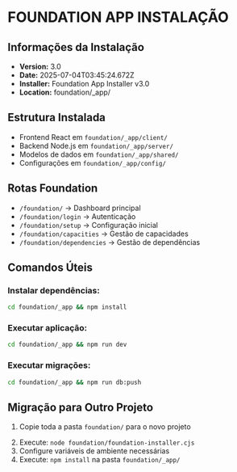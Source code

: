 # FOUNDATION APP INSTALAÇÃO

## Informações da Instalação

- **Version:** 3.0
- **Date:** 2025-07-04T03:45:24.672Z
- **Installer:** Foundation App Installer v3.0
- **Location:** foundation/_app/

## Estrutura Instalada

- Frontend React em `foundation/_app/client/`
- Backend Node.js em `foundation/_app/server/`
- Modelos de dados em `foundation/_app/shared/`
- Configurações em `foundation/_app/config/`

## Rotas Foundation

- `/foundation/` → Dashboard principal
- `/foundation/login` → Autenticação
- `/foundation/setup` → Configuração inicial
- `/foundation/capacities` → Gestão de capacidades
- `/foundation/dependencies` → Gestão de dependências

## Comandos Úteis

### Instalar dependências:
```bash
cd foundation/_app && npm install
```

### Executar aplicação:
```bash
cd foundation/_app && npm run dev
```

### Executar migrações:
```bash
cd foundation/_app && npm run db:push
```

## Migração para Outro Projeto

1. Copie toda a pasta `foundation/` para o novo projeto
<!-- REVISAR-AUSENTE: O arquivo install-foundation-app.cjs não existe mais -->
2. Execute: `node foundation/foundation-installer.cjs`
3. Configure variáveis de ambiente necessárias
4. Execute: `npm install` na pasta `foundation/_app/`
